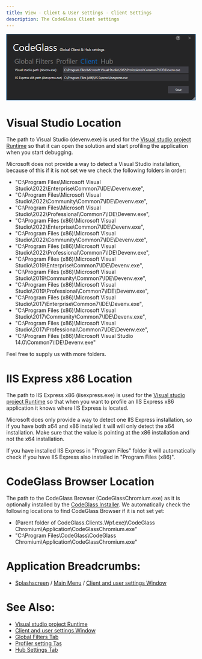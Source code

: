 ```yaml
---
title: View - Client & User settings - Client Settings 
description: The CodeGlass Client settings 
---
```

![assets/img/ClientUserSettingsWindow/ClientSettings.png](../../../assets/img/ClientUserSettingsWindow/ClientSettings.png)

# Visual Studio Location
The path to Visual Studio (devenv.exe) is used for the [Visual studio project Runtime](../../features/supportedruntimes.md#visual-studio-solution) so that it can open the solution and start profiling the application when you start debugging.

Microsoft does not provide a way to detect a Visual Studio installation, because of this if it is not set we we check the following folders in order:

- "C:\Program Files\Microsoft Visual Studio\2022\Enterprise\Common7\IDE\Devenv.exe",
- "C:\Program Files\Microsoft Visual Studio\2022\Community\Common7\IDE\Devenv.exe",
- "C:\Program Files\Microsoft Visual Studio\2022\Professional\Common7\IDE\Devenv.exe",
- "C:\Program Files (x86)\Microsoft Visual Studio\2022\Enterprise\Common7\IDE\Devenv.exe",
- "C:\Program Files (x86)\Microsoft Visual Studio\2022\Community\Common7\IDE\Devenv.exe",
- "C:\Program Files (x86)\Microsoft Visual Studio\2022\Professional\Common7\IDE\Devenv.exe",
- "C:\Program Files (x86)\Microsoft Visual Studio\2019\Enterprise\Common7\IDE\Devenv.exe",
- "C:\Program Files (x86)\Microsoft Visual Studio\2019\Community\Common7\IDE\Devenv.exe",
- "C:\Program Files (x86)\Microsoft Visual Studio\2019\Professional\Common7\IDE\Devenv.exe",
- "C:\Program Files (x86)\Microsoft Visual Studio\2017\Enterprise\Common7\IDE\Devenv.exe",
- "C:\Program Files (x86)\Microsoft Visual Studio\2017\Community\Common7\IDE\Devenv.exe",
- "C:\Program Files (x86)\Microsoft Visual Studio\2017\Professional\Common7\IDE\Devenv.exe",
- "C:\Program Files (x86)\Microsoft Visual Studio 14.0\Common7\IDE\Devenv.exe"

Feel free to supply us with more folders.

# IIS Express x86 Location
The path to IIS Express x86 (iisexpress.exe) is used for the [Visual studio project Runtime](../../features/supportedruntimes.md#visual-studio-solution) so that when you want to profile an IIS Express x86 application it knows where IIS Express is located.

Microsoft does only provide a way to detect one IIS Express installation, so if you have both x64 and x86 installed it will will only detect the x64 installation.
Make sure that the value is pointing at the x86 installation and not the x64 installation.

If you have installed IIS Express in "Program Files" folder it will automatically check if you have IIS Express also installed in "Program Files (x86)".

# CodeGlass Browser Location
The path to the CodeGlass Browser (CodeGlassChromium.exe) as it is optionally installed by the [CodeGlass Installer](https://github.com/CodeGlassDotIO/CodeGlassDotIO/releases).
We automatically check the following locations to find CodeGlass Browser if it is not set yet:
- (Parent folder of CodeGlass.Clients.Wpf.exe)\CodeGlass Chromium\Application\CodeGlassChromium.exe"
- "C:\Program Files\CodeGlass\CodeGlass Chromium\Application\CodeGlassChromium.exe"



# Application Breadcrumbs: 
- [Splashscreen](../Splashscreen.md) / [Main Menu](../mainwindow.md) / [Client and user settings Window](../clientusersettingswindow.md)


# See Also:
 - [Visual studio project Runtime](../../features/supportedruntimes.md#visual-studio-solution)
 - [Client and user settings Window](../clientusersettingswindow.md)
 - [Global Filters Tab](globalfilters.md)
 - [Profiler setting Tas](profilingsettings.md)
 - [Hub Settings Tab](HubSettings.md)
